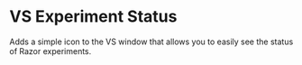# VS Experiment Status

Adds a simple icon to the VS window that allows you to easily see the status of Razor experiments.